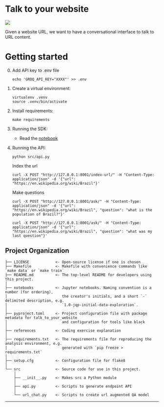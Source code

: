 # Talk to your website

<a target="_blank" href="https://cookiecutter-data-science.drivendata.org/">
    <img src="https://img.shields.io/badge/CCDS-Project%20template-328F97?logo=cookiecutter" />
</a>

Given a website URL, we want to have a conversational interface to talk to URL content.

# Getting started

0. Add API key to .env file
    ```
    echo 'GROQ_API_KEY="XXXX"' >> .env
    ```

1. Create a virtual environment:
    ```
    virtualenv .venv
    source .venv/bin/activate
    ```

2. Install requirements:
    ```
    make requirements
    ```

3. Running the SDK:
    - Read the [notebook](notebooks/1.0-pto-url-chat-sdk-and-api.ipynb)

4. Running the API:

    ```
    python src/api.py
    ```
    Index the url

    ``` shell
    curl -X POST "http://127.0.0.1:8001/index-url/" -H "Content-Type: application/json" -d '{"url": "https://en.wikipedia.org/wiki/Brazil"}'
    ```
    Make questions
    ```
    curl -X POST "http://127.0.0.1:8001/ask/" -H "Content-Type: application/json" -d '{"url": "https://en.wikipedia.org/wiki/Brazil", "question": "what is the population of Brazil?"}'

    curl -X POST "http://127.0.0.1:8001/ask/" -H "Content-Type: application/json" -d '{"url": "https://en.wikipedia.org/wiki/Brazil", "question": "what was my last question"}'
    ```

## Project Organization

```
├── LICENSE            <- Open-source license if one is chosen
├── Makefile           <- Makefile with convenience commands like `make data` or `make train`
├── README.md          <- The top-level README for developers using this project.
│
├── notebooks          <- Jupyter notebooks. Naming convention is a number (for ordering),
│                         the creator's initials, and a short `-` delimited description, e.g.
│                         `1.0-jqp-initial-data-exploration`.
│
├── pyproject.toml     <- Project configuration file with package metadata for talk_to_your_website
│                         and configuration for tools like black
│
├── references         <- Coding exercise explanation
│
├── requirements.txt   <- The requirements file for reproducing the analysis environment, e.g.
│                         generated with `pip freeze > requirements.txt`
│
├── setup.cfg          <- Configuration file for flake8
│
└── src                <- Source code for use in this project.
    │
    ├── __init__.py    <- Makes src a Python module
    │
    ├── api.py         <- Scripts to generate endpoint API
    │
    └── url_chat.py    <- Scripts to create url augmented QA model
```

--------

